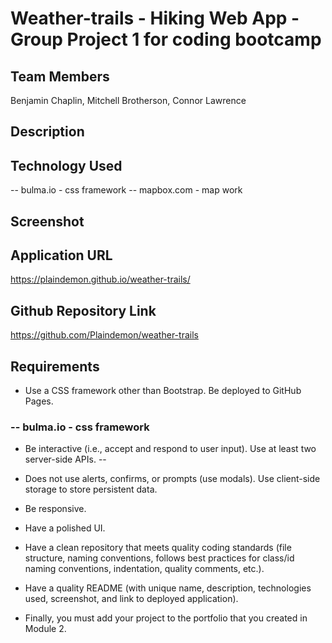 # Weather-trails - Hiking Web App - Group Project 1 for coding bootcamp

## Team Members
Benjamin Chaplin, Mitchell Brotherson, Connor Lawrence

## Description

## Technology Used
-- bulma.io - css framework
-- mapbox.com - map work
## Screenshot

## Application URL
https://plaindemon.github.io/weather-trails/

## Github Repository Link
https://github.com/Plaindemon/weather-trails

## Requirements
- Use a CSS framework other than Bootstrap.
Be deployed to GitHub Pages. 
### -- bulma.io - css framework

- Be interactive (i.e., accept and respond to user input).
Use at least two server-side APIs.
-- 

- Does not use alerts, confirms, or prompts (use modals).
Use client-side storage to store persistent data.

- Be responsive.

- Have a polished UI.

- Have a clean repository that meets quality coding standards (file structure, naming conventions, follows best practices for class/id naming conventions, indentation, quality comments, etc.).

- Have a quality README (with unique name, description, technologies used, screenshot, and link to deployed application).

- Finally, you must add your project to the portfolio that you created in Module 2.

